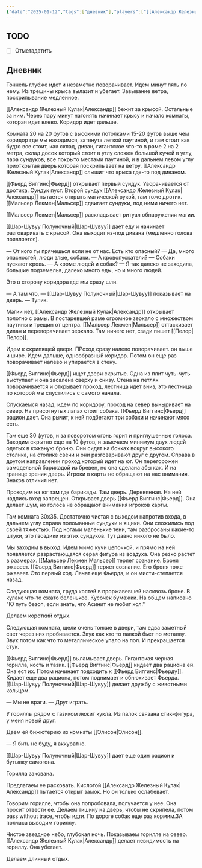 ```yaml
---
{"date":"2025-01-12","tags":["дневник"],"players":["[[Александр Железный Кулак]]","[[Мальсер Лекмен]]","[[Фьерд Виггинс]]","[[Шар-Шувуу Полуночный]]"],"campaign":"Школа приключенцев Безелота. Переплетенные судьбы","world-date":null,"world-time-start":null,"dg-publish":true,"previous-session":"[[5 января 2025]]","next-session":null,"permalink":"/12-yanvarya-2025/","dgPassFrontmatter":true}
---
```



## TODO
- [ ] Отметадатить

## Дневник
Тоннель глубже идет и незаметно поворачивает. Идем минут пять по нему. 
Из трещины крыса вылазит и убегает. Завывание ветра, поскрипывание медленное. 

[[Александр Железный Кулак\|Александр]] бежит за крысой. Остальные за ним. Через пару минут нагонять начинает крысу и начало комнаты, которая идет влево. Коридор идет дальше.

Комната 20 на 20 футов с высокими потолками 15-20 футов выше чем коридор где мы находимся, затянута легкой паутиной, и там стоит как будто все стоит, как склад, диван, гигантское что-то в раме 2 на 2 метра, склад досок который стоит в углу сложен большой кучей в углу, пара сундуков, все покрыто местами паутиной, и в дальнем левом углу приоткрытая дверь которая поскрипывает на ветру. [[Александр Железный Кулак\|Александр]] слышит что крыса где-то под диваном. 

[[Фьерд Виггинс\|Фьерд]] открывает первый сундук. Уворачивается от дротика. Сундук пуст. Второй сундук [[Александр Железный Кулак\|Александр]] пытается открыть магической рукой, там тоже дротик. [[Мальсер Лекмен\|Мальсер]] сдвигает сундуки, под ними ничего нет.

[[Мальсер Лекмен\|Мальсер]] раскладывает ритуал обнаружения магии.

[[Шар-Шувуу Полуночный\|Шар-Шувуу]] дает еду и начинает разговаривать с крысой. Она выходит из-под дивана (медленно голова появляется). 

— От кого ты прячешься если не от нас. Есть кто опасный?
— Да, много опасностей, люди злые, собаки. 
— А кровопускатели?
— Собаки пускают кровь.
— А кроме людей и собак?
— Я так далеко не заходила, большие подземелья, далеко много еды, но и много людей. 

Это в сторону коридора где мы сразу шли. 

— А там что, — [[Шар-Шувуу Полуночный\|Шар-Шувуу]] показывает на дверь.
— Тупик. 

Магии нет, [[Александр Железный Кулак\|Александр]] открывает полотно с рамы. В постаревшей раме огромное зеркало с множеством паутины и трещин от центра. [[Мальсер Лекмен\|Мальсер]] оттаскивает диван и переворачивает зеркало. Там ничего нет, сзади пишет [[Пелор\|Пелор]].

Идем к скрипящей двери. ПРоход сразу налево поворачивает. он выше и шире. Идем дальше, однообразный коридор. Потом он еще раз поворачивает налево и упирается в стену. 

[[Фьерд Виггинс\|Фьерд]] ищет двери скрытые.  Одна из плит чуть-чуть выступает и она засалена сверху и снизу. Стена на петлях поворачивается и открывает проход, лестница идет вниз, это лестница по которой мы спустились с самого начала. 

Спускаемся назад, идем по коридору, проход на север выныривает на север. На присогнутых лапах стоит собака. [[Фьерд Виггинс\|Фьерд]] рацион дает. Она рычит, к ней подбегают три собаки и начинают мясо есть. 

Там еще 30 футов, и за поворотом огонь горит и приглушенные голоса. Заходим скрытно еще на 10 футов, и замечаем минимум двух людей одетых в кожаную броню. Они сидят на бочках вокруг высокого столика, на столике свечи и они разговаривают друг с другом. Справа в другом направлении проход который идет на юг. Он перегорожен самодельной барикадой из бревен, но она сделана абы как. И на границе зрения дверь. Игроки в карты не обращают на нас внимания. Знаков отличия нет. 

Проходим на юг там где барикады. Там дверь. Деревянная. На ней надпись вход запрещен. Открывает дверь [[Фьерд Виггинс\|Фьерд]]. Она делает шум, но голоса не обращают внимания игроков карты. 

Там комната 30х35. Достаточно чистая с выходом напротив входа, в дальнем углу справа поломанные сундуки и ящики. Они сложились под своей тяжестью. Под ногами маленькие тени, там разбросаны какие-то штуки, это гвоздики из этих сундуков. Тут давно никого не было. 

Мы заходим в выход. Идем мимо кучи цепочкой, и прямо на ней появляется разрастающаяся серая фигура из воздуха. Она резко растет в размерах. 
[[Мальсер Лекмен\|Мальсер]] теряет сознание. Броня ржавеет. [[Фьерд Виггинс\|Фьерд]] теряет сознание. Его броня тоже ржавеет. Это первый ход. Лечат еще Фьерда, и он мисти-степается назад. 

Следующая комната, груда костей в проржавевшей насквозь броне. В кулаке что-то сжато беленькое. Кусочек бумажки. На общем написано "Ю путь безоп, если знать, что Асинит не любит хол."

Делаем короткий отдых.

Следующая комната, щели очень тонкие в двери, там едва заметный свет через них пробивается. Звук как кто то палкой бьет по металлу. Звук потом как что то металлическое упало на пол. И прекращается стук.

[[Фьерд Виггинс\|Фьерд]] выламывает дверь. Гигантская черная горилла, кость и тазик. [[Фьерд Виггинс\|Фьерд]] кидает два рациона ей. Она ест их. Потом начинает подходить к [[Фьерд Виггинс\|Фьерду]]. Кидает еще два рациона, потом поднимает и обнюхивает Фьерда. [[Шар-Шувуу Полуночный\|Шар-Шувуу]] делает дружбу с животными кольцом.

— Мы не враги.
— Друг играть.

У гориллы рядом с тазиком лежит кукла. Из палок связана стик-фигура, у меня новый друг.

Даем ей бижютерию из комнаты [[Элисон\|Элисон]].

— Я бить не буду, я аккуратно.

[[Шар-Шувуу Полуночный\|Шар-Шувуу]] дает еще один рацион и бутылку самогона. 

Горилла закована.

Предлагаем ее расковать.
Кислотой [[Александр Железный Кулак\|Александр]] пытается открыт замок. 
Но он только ослабевает.

Говорим горилле, чтобы она попробовала, получается у нее. Она просит отвести ее. Делаем тишину на дверь, чтобы не скрипела, потом pass without trace, чтобы идти. По дороге собак еще раз кормим.ЗА полчаса выводим гориллу. 

Чистое звездное небо, глубокая ночь. Показываем горилле на север. [[Александр Железный Кулак\|Александр]] делает невидимость на гориллу. Она убегает.

Делаем длинный отдых.